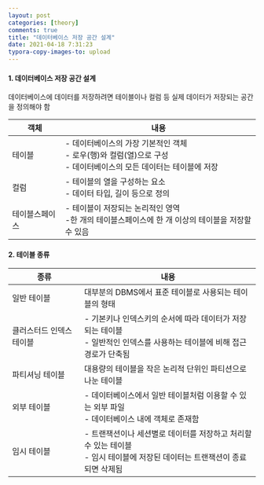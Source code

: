 ```yaml
---
layout: post
categories: [theory]
comments: true
title: "데이터베이스 저장 공간 설계"
date: 2021-04-18 7:31:23
typora-copy-images-to: upload
---
```


#### 1. 데이터베이스 저장 공간 설계

데이터베이스에 데이터를 저장하려면 테이블이나 컬럼 등 실제 데이터가 저장되는 공간을 정의해야 함

| 객체           | 내용                                                         |
| -------------- | ------------------------------------------------------------ |
| 테이블         | - 데이터베이스의 가장 기본적인 객체<br />- 로우(행)와 컬럼(열)으로 구성<br />- 데이터베이스의 모든 데이터는 테이블에 저장 |
| 컬럼           | - 테이블의 열을 구성하는 요소<br />- 데이터 타입, 길이 등으로 정의 |
| 테이블스페이스 | - 테이블이 저장되는 논리적인 영역<br />-한 개의 테이블스페이스에 한 개 이상의 테이블을 저장할 수 있음 |

#### 2. 테이블 종류

| 종류                     | 내용                                                         |
| ------------------------ | ------------------------------------------------------------ |
| 일반 테이블              | 대부분의 DBMS에서 표준 테이블로 사용되는 테이블의 형태       |
| 클러스터드 인덱스 테이블 | - 기본키나 인덱스키의 순서에 따라 데이터가 저장되는 테이블<br />- 일반적인 인덱스를 사용하는 테이블에 비해 접근 경로가 단축됨 |
| 파티셔닝 테이블          | 대용량의 테이블을 작은 논리적 단위인 파티션으로 나눈 테이블  |
| 외부 테이블              | - 데이터베이스에서 일반 테이블처럼 이용할 수 있는 외부 파일<br />- 데이터베이스 내에 객체로 존재함 |
| 임시 테이블              | - 트랜잭션이나 세션별로 데이터를 저장하고 처리할 수 있는 테이블<br />- 임시 테이블에 저장된 데이터는 트랜잭션이 종료되면 삭제됨 |

